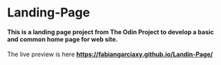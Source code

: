 # Landing-Page
#### This is a landing page project from The Odin Project to develop a basic and common home page for web site.

 The live preview is here **https://fabiangarciaxy.github.io/Landin-Page/**
